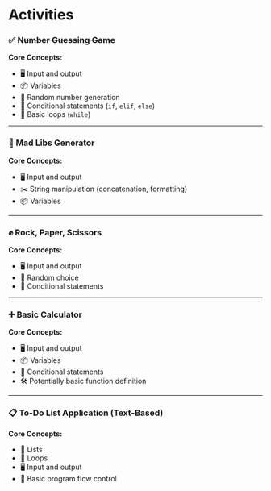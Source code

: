 # Activities

### ✅ ~~Number Guessing Game~~

**Core Concepts:**

- 🖥️ Input and output
- 📦 Variables
- 🎲 Random number generation
- 🔀 Conditional statements (`if`, `elif`, `else`)
- 🔁 Basic loops (`while`)

---

### 📝 Mad Libs Generator

**Core Concepts:**

- 🖥️ Input and output
- ✂️ String manipulation (concatenation, formatting)
- 📦 Variables

---

### ✊ Rock, Paper, Scissors

**Core Concepts:**

- 🖥️ Input and output
- 🎲 Random choice
- 🔀 Conditional statements

---

### ➕ Basic Calculator

**Core Concepts:**

- 🖥️ Input and output
- 📦 Variables
- 🔀 Conditional statements
- 🛠️ Potentially basic function definition

---

### 📋 To-Do List Application (Text-Based)

**Core Concepts:**

- 📜 Lists
- 🔁 Loops
- 🖥️ Input and output
- 🧭 Basic program flow control
